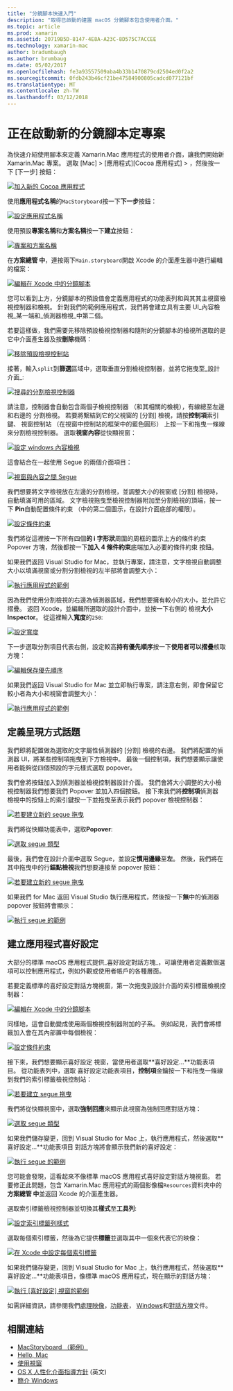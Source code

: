 ```yaml
---
title: "分鏡腳本快速入門"
description: "取得已啟動的建置 macOS 分鏡腳本包含使用者介面。"
ms.topic: article
ms.prod: xamarin
ms.assetid: 20719B5D-8147-4E8A-A23C-8D575C7ACCEE
ms.technology: xamarin-mac
author: bradumbaugh
ms.author: brumbaug
ms.date: 05/02/2017
ms.openlocfilehash: fe3a93557509aba4b33b1470879cd2504ed0f2a2
ms.sourcegitcommit: 0fdb243b46cf21be47584900805cadcd077121bf
ms.translationtype: MT
ms.contentlocale: zh-TW
ms.lasthandoff: 03/12/2018
---
```

# <a name="starting-a-new-storyboard-based-project"></a>正在啟動新的分鏡腳本定專案

為快速介紹使用腳本來定義 Xamarin.Mac 應用程式的使用者介面，讓我們開始新 Xamarin.Mac 專案。 選取 [Mac] > [應用程式][Cocoa 應用程式] > ，然後按一下 [下一步] 按鈕：

[![](quickstart-images/qs01.png "加入新的 Cocoa 應用程式")](quickstart-images/qs01.png#lightbox)

使用**應用程式名稱**的`MacStoryboard`按一下**下一步**按鈕：

[![](quickstart-images/qs02.png "設定應用程式名稱")](quickstart-images/qs02.png#lightbox)

使用預設**專案名稱**和**方案名稱**按一下**建立**按鈕：

[![](quickstart-images/qs03.png "專案和方案名稱")](quickstart-images/qs03.png#lightbox)

在**方案總管 中**，連按兩下`Main.storyboard`開啟 Xcode 的介面產生器中進行編輯的檔案：

[![](quickstart-images/qs04.png "編輯在 Xcode 中的分鏡腳本")](quickstart-images/qs04.png#lightbox)

您可以看到上方，分鏡腳本的預設值會定義應用程式的功能表列和與其其主視窗檢視控制器和檢視。 針對我們的範例應用程式，我們將會建立具有主要 UI_內容檢視_某一端和_偵測器檢視_中第二個。

若要這樣做，我們需要先移除預設檢視控制器和隨附的分鏡腳本的檢視所選取的是它中介面產生器及按**刪除**機碼：

[![](quickstart-images/qs05.png "移除預設檢視控制站")](quickstart-images/qs05.png#lightbox)

接著，輸入`split`到**篩選**區域中，選取垂直分割檢視控制器，並將它拖曳至_設計介面_:

[![](quickstart-images/qs06.png "搜尋的分割檢視控制器")](quickstart-images/qs06.png#lightbox)

請注意，控制器會自動包含兩個子檢視控制器 （和其相關的檢視），有線總至左邊和右邊的 分割檢視。 若要將繫結到它的父視窗的 [分割] 檢視，請按**控制項**索引鍵、 視窗控制站 （在視窗中控制站的框架中的藍色圓形） 上按一下和拖曳一條線來分割檢視控制器。 選取**視窗內容**從快顯視窗：

[![](quickstart-images/qs07.png "設定 windows 內容檢視")](quickstart-images/qs07.png#lightbox)

這會結合在一起使用 Segue 的兩個介面項目：

[![](quickstart-images/qs08.png "視窗與內容之間 Segue")](quickstart-images/qs08.png#lightbox)

我們想要將文字檢視放在左邊的分割檢視，並調整大小的視窗或 [分割] 檢視時，自動填滿可用的區域。 文字檢視拖曳至檢視控制器附加至分割檢視的頂端，按一下  **Pin**自動配置條件約束 （中的第二個圖示，在設計介面底部的權限）。

[![](quickstart-images/qs09.png "設定條件約束")](quickstart-images/qs09.png#lightbox)

我們將從這裡按一下所有四個**的 i 字形狀**周圍的周框的圖示上方的條件約束 Popover 方塊，然後都按一下**加入 4 條件約束**底端加入必要的條件約束 按鈕。

如果我們返回 Visual Studio for Mac，並執行專案，請注意，文字檢視自動調整大小以填滿視窗或分割分割檢視的左半部將會調整大小：

[![](quickstart-images/qs10.png "執行應用程式的範例")](quickstart-images/qs10.png#lightbox)

因為我們使用分割檢視的右邊為偵測器區域，我們想要擁有較小的大小，並允許它摺疊。 返回 Xcode，並編輯所選取的設計介面中，並按一下右側的 檢視**大小 Inspector**。 從這裡輸入**寬度**的`250`:

[![](quickstart-images/qs11.png "設定寬度")](quickstart-images/qs11.png#lightbox)

下一步選取分割項目代表右側，設定較高**持有優先順序**按一下**使用者可以摺疊**核取方塊：

[![](quickstart-images/qs12.png "編輯保存優先順序")](quickstart-images/qs12.png#lightbox)

如果我們返回 Visual Studio for Mac 並立即執行專案，請注意右側，即會保留它較小者為大小和視窗會調整大小：

[![](quickstart-images/qs13.png "執行應用程式的範例")](quickstart-images/qs13.png#lightbox)

<a name="Defining-a-Presentation-Segue" />

## <a name="defining-a-presentation-segue"></a>定義呈現方式話題

我們即將配置做為選取的文字屬性偵測器的 [分割] 檢視的右邊。 我們將配置的偵測器 UI，將某些控制項拖曳到下方檢視中。 最後一個控制項，我們想要顯示讓使用者能夠從四個預設的字元樣式選取 popover。

我們會將按鈕加入到偵測器並檢視控制器設計介面。 我們會將大小調整的大小檢視控制器我們想要我們 Popover 並加入四個按鈕。 接下來我們將**控制項**偵測器 檢視中的按鈕上的索引鍵按一下並拖曳至表示我們 popover 檢視控制器：

[![](quickstart-images/qs14.png "若要建立新的 segue 拖曳")](quickstart-images/qs14.png#lightbox)

我們將從快顯功能表中，選取**Popover**: 

[![](quickstart-images/qs15.png "選取 segue 類型")](quickstart-images/qs15.png#lightbox)

最後，我們會在設計介面中選取 Segue，並設定**慣用邊緣**至**左**。 然後，我們將在其中拖曳中的行**錨點檢視**我們想要連接至 popover 按鈕：

[![](quickstart-images/qs16.png "若要建立新的 segue 拖曳")](quickstart-images/qs16.png#lightbox)

如果我們 for Mac 返回 Visual Studio 執行應用程式，然後按一下**無**中的偵測器 popover 按鈕將會顯示：

[![](quickstart-images/qs17.png "執行 segue 的範例")](quickstart-images/qs17.png#lightbox)

<a name="Creating-App-Preferences" />

## <a name="creating-app-preferences"></a>建立應用程式喜好設定

大部分的標準 macOS 應用程式提供_喜好設定對話方塊_，可讓使用者定義數個選項可以控制應用程式，例如外觀或使用者帳戶的各種層面。

若要定義標準的喜好設定對話方塊視窗，第一次拖曳到設計介面的索引標籤檢視控制器：

[![](quickstart-images/qs18.png "編輯在 Xcode 中的分鏡腳本")](quickstart-images/qs18.png#lightbox)

同樣地，這會自動變成使用兩個檢視控制器附加的子系。 例如起見，我們會將標籤加入會在其內部置中每個檢視：

[![](quickstart-images/qs19.png "設定條件約束")](quickstart-images/qs19.png#lightbox)

接下來，我們想要顯示喜好設定 視窗，當使用者選取**喜好設定...**功能表項目。 從功能表列中，選取 喜好設定功能表項目，**控制項**金鑰按一下和拖曳一條線到我們的索引標籤檢視控制站：

[![](quickstart-images/qs20.png "若要建立 segue 拖曳")](quickstart-images/qs20.png#lightbox)

我們將從快顯視窗中，選取**強制回應**來顯示此視窗為強制回應對話方塊：

[![](quickstart-images/qs21.png "選取 segue 類型")](quickstart-images/qs21.png#lightbox)

如果我們儲存變更，回到 Visual Studio for Mac 上，執行應用程式，然後選取**喜好設定...**功能表項目 對話方塊將會顯示我們新的喜好設定：

[![](quickstart-images/qs22.png "執行 segue 的範例")](quickstart-images/qs22.png#lightbox)

您可能會發現，這看起來不像標準 macOS 應用程式喜好設定對話方塊視窗。 若要修正此問題，包含 Xamarin.Mac 應用程式的兩個影像檔`Resources`資料夾中的**方案總管 中**並返回 Xcode 的介面產生器。

選取索引標籤檢視控制器並切換其**樣式**至**工具列**: 

[![](quickstart-images/qs23.png "設定索引標籤列樣式")](quickstart-images/qs23.png#lightbox)

選取每個索引標籤，然後為它提供**標籤**並選取其中一個來代表它的映像：

[![](quickstart-images/qs24.png "在 Xcode 中設定每個索引標籤")](quickstart-images/qs24.png#lightbox)

如果我們儲存變更，回到 Visual Studio for Mac 上，執行應用程式，然後選取**喜好設定...**功能表項目，像標準 macOS 應用程式，現在顯示的對話方塊：

[![](quickstart-images/qs25.png "執行 [喜好設定] 視窗的範例")](quickstart-images/qs25.png#lightbox)

如需詳細資訊，請參閱我們[處理映像](~/mac/app-fundamentals/image.md)，[功能表](~/mac/user-interface/menu.md)， [Windows](~/mac/user-interface/window.md)和[對話方塊](~/mac/user-interface/dialog.md)文件。

## <a name="related-links"></a>相關連結

- [MacStoryboard （範例）](https://developer.xamarin.com/samples/mac/MacStoryboard/)
- [Hello, Mac](~/mac/get-started/hello-mac.md)
- [使用視窗](~/mac/user-interface/window.md)
- [OS X 人性化介面指導方針](https://developer.apple.com/library/mac/documentation/UserExperience/Conceptual/OSXHIGuidelines/) \(英文\)
- [簡介 Windows](https://developer.apple.com/library/mac/documentation/Cocoa/Conceptual/WinPanel/Introduction.html#//apple_ref/doc/uid/10000031-SW1)

